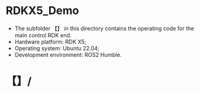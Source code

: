 # RDKX5_Demo
* The subfolder 【】 in this directory contains the operating code for the main control RDK end.
* Hardware platform: RDK X5;
* Operating system: Ubuntu 22.04;
* Development environment: ROS2 Humble.

# 【】/
